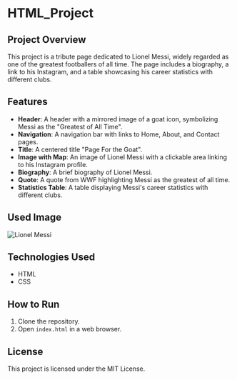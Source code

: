 # HTML_Project


## Project Overview

This project is a tribute page dedicated to Lionel Messi, widely regarded as one of the greatest footballers of all time. The page includes a biography, a link to his Instagram, and a table showcasing his career statistics with different clubs.

## Features

- **Header**: A header with a mirrored image of a goat icon, symbolizing Messi as the "Greatest of All Time".
- **Navigation**: A navigation bar with links to Home, About, and Contact pages.
- **Title**: A centered title "Page For the Goat".
- **Image with Map**: An image of Lionel Messi with a clickable area linking to his Instagram profile.
- **Biography**: A brief biography of Lionel Messi.
- **Quote**: A quote from WWF highlighting Messi as the greatest of all time.
- **Statistics Table**: A table displaying Messi's career statistics with different clubs.

## Used Image

![Lionel Messi](https://img.a.transfermarkt.technology/portrait/header/28003-1710080339.jpg?lm=1)

## Technologies Used

- HTML
- CSS

## How to Run

1. Clone the repository.
2. Open `index.html` in a web browser.

## License

This project is licensed under the MIT License.